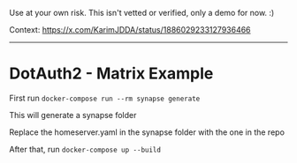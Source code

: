 
Use at your own risk. This isn't vetted or verified, only a demo for now. :) 

Context: https://x.com/KarimJDDA/status/1886029233127936466


----


# DotAuth2 - Matrix Example

First run `docker-compose run --rm synapse generate`

This will generate a synapse folder

Replace the homeserver.yaml in the synapse folder with the one in the repo

After that, run `docker-compose up --build`
